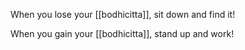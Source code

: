 When you lose your [[bodhicitta]], sit down and find it!

When you gain your [[bodhicitta]], stand up and work!
